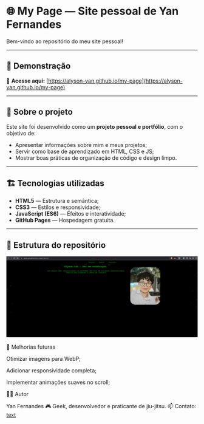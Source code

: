 # 🌐 My Page — Site pessoal de Yan Fernandes

Bem-vindo ao repositório do meu site pessoal!

---
## 🚀 Demonstração

🔗 **Acesse aqui:** [https://alyson-yan.github.io/my-page](https://alyson-yan.github.io/my-page)


---

## 🧠 Sobre o projeto

Este site foi desenvolvido como um **projeto pessoal e portfólio**, com o objetivo de:
- Apresentar informações sobre mim e meus projetos;
- Servir como base de aprendizado em HTML, CSS e JS;
- Mostrar boas práticas de organização de código e design limpo.

---
## 🏗️ Tecnologias utilizadas

- **HTML5** — Estrutura e semântica;
- **CSS3** — Estilos e responsividade;
- **JavaScript (ES6)** — Efeitos e interatividade;
- **GitHub Pages** — Hospedagem gratuita.

---

## 📁 Estrutura do repositório


![Preview do site](./assets/img/paginicial.png)


🧩 Melhorias futuras

 Otimizar imagens para WebP;

 Adicionar responsividade completa;

 Implementar animações suaves no scroll;

🧑‍💻 Autor

Yan Fernandes
🎮 Geek, desenvolvedor e praticante de jiu-jitsu.
📫 Contato: [text](https://www.linkedin.com/in/alyson-yan-sampaio-fernandes-92b78235b)
